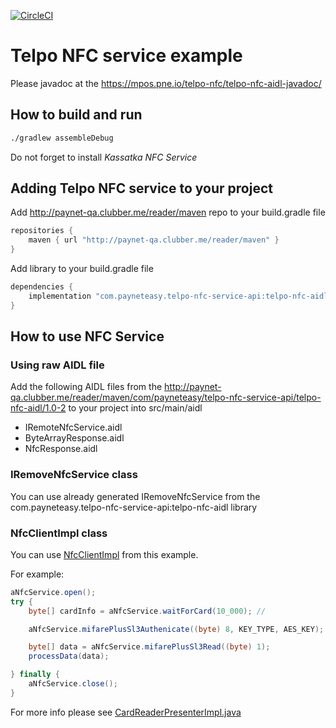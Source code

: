 [![CircleCI](https://circleci.com/gh/payneteasy/telpo-nfc-service-example.svg?style=svg)](https://circleci.com/gh/payneteasy/telpo-nfc-service-example)

# Telpo NFC service example

Please javadoc at the https://mpos.pne.io/telpo-nfc/telpo-nfc-aidl-javadoc/

## How to build and run 

```bash
./gradlew assembleDebug
```

Do not forget to install *Kassatka NFC Service*

## Adding Telpo NFC service to your project

Add http://paynet-qa.clubber.me/reader/maven repo to your build.gradle file

```groovy
repositories {
    maven { url "http://paynet-qa.clubber.me/reader/maven" }
}
```

Add library to your build.gradle file

```groovy
dependencies {
    implementation "com.payneteasy.telpo-nfc-service-api:telpo-nfc-aidl:1.0-2";
}
```
## How to use NFC Service

### Using raw AIDL file

Add the following AIDL files from the http://paynet-qa.clubber.me/reader/maven/com/payneteasy/telpo-nfc-service-api/telpo-nfc-aidl/1.0-2
to your project into src/main/aidl
* IRemoteNfcService.aidl
* ByteArrayResponse.aidl 
* NfcResponse.aidl

### IRemoveNfcService class

You can use already generated IRemoveNfcService from the com.payneteasy.telpo-nfc-service-api:telpo-nfc-aidl library

### NfcClientImpl class

You can use [NfcClientImpl](https://github.com/payneteasy/telpo-nfc-service-example/blob/master/app/src/main/java/com/payneteasy/telpo/nfc/example/client/NfcClientImpl.java) from this example.

For example:
```java
aNfcService.open();
try {
    byte[] cardInfo = aNfcService.waitForCard(10_000); //

    aNfcService.mifarePlusSl3Authenicate((byte) 8, KEY_TYPE, AES_KEY);

    byte[] data = aNfcService.mifarePlusSl3Read((byte) 1);
    processData(data);

} finally {
    aNfcService.close();
}
```

For more info please see [CardReaderPresenterImpl.java](https://github.com/payneteasy/telpo-nfc-service-example/blob/8188acfa836bbec1b96a2d6bf801c7e925268979/app/src/main/java/com/payneteasy/telpo/nfc/example/cardreader/CardReaderPresenterImpl.java#L50-L61)
